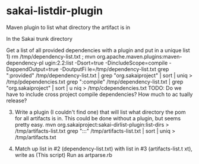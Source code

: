 sakai-listdir-plugin
====================

Maven plugin to list what directory the artifact is in

 In the Sakai trunk directory

 Get a list of all provided dependencies with a plugin and put in a unique list
 1) 
 rm /tmp/dependency-list.txt ; mvn org.apache.maven.plugins:maven-dependency-pl
ugin:2.2:list -Dsort=true -DincludeScope=compile -DappendOutput=true -DoutputFi
le=/tmp/dependency-list.txt
 grep ":provided" /tmp/dependency-list.txt | grep "org\.sakaiproject" | sort | 
uniq > /tmp/pdependencies.txt
 grep ":compile" /tmp/dependency-list.txt | grep "org\.sakaiproject" | sort | u
niq > /tmp/cdependencies.txt
 TODO: Do we have to include cross project compile dependencies? How much to ac
tually release?

 3) Write a plugin (I couldn't find one) that will list what directory the pom 
for all artifacts is in. This could be done without a plugin, but seems pretty 
easy.
 mvn org.sakaiproject:sakai-dirlist-plugin:list-dirs > /tmp/artifacts-list.txt
 grep ":::" /tmp/artifacts-list.txt | sort | uniq > /tmp/artifacts.txt

 4) Match up list in #2 (dependency-list.txt) with list in #3 (artifacts-list.t
xt), write as <modules>  </modules> (This script)
 Run as artparse.rb 

